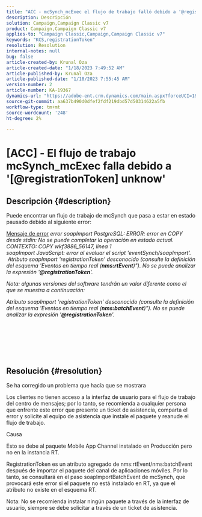 ```yaml
---
title: "ACC - mcSynch_mcExec el flujo de trabajo falló debido a '@registrationToken unknow'"
description: Descripción
solution: Campaign,Campaign Classic v7
product: Campaign,Campaign Classic v7
applies-to: "Campaign Classic,Campaign,Campaign Classic v7"
keywords: "KCS,registrationToken"
resolution: Resolution
internal-notes: null
bug: false
article-created-by: Krunal Oza
article-created-date: "1/18/2023 7:49:52 AM"
article-published-by: Krunal Oza
article-published-date: "1/18/2023 7:55:45 AM"
version-number: 2
article-number: KA-19367
dynamics-url: "https://adobe-ent.crm.dynamics.com/main.aspx?forceUCI=1&pagetype=entityrecord&etn=knowledgearticle&id=88a585ad-0497-ed11-aad1-6045bd0067ea"
source-git-commit: aa637b490d0dfef2fdf219dbd57d50314622a5fb
workflow-type: tm+mt
source-wordcount: '248'
ht-degree: 2%

---
```


# [ACC] - El flujo de trabajo mcSynch_mcExec falla debido a &#39;[@registrationToken] unknow&#39;

## Descripción {#description}


Puede encontrar un flujo de trabajo de mcSynch que pasa a estar en estado pausado debido al siguiente error:


<u>Mensaje de error</u>
*error soapImport PostgreSQL: ERROR: error en COPY desde stdin: No se puede completar la operación en estado actual. CONTEXTO: COPY wkf3886_56147, línea 1
<br>soapImport JavaScript: error al evaluar el script &#39;eventSynch/soapImport&#39;.
<br> Atributo soapImport &#39;registrationToken&#39; desconocido (consulte la definición del esquema &#39;Eventos en tiempo real (<b>nms:rtEvent</b>)&quot;). No se puede analizar la expresión &#39;<b>@registrationToken</b>&#39;.*

*Nota: algunas versiones del software tendrán un valor diferente como el que se muestra a continuación:*

*Atributo soapImport &#39;registrationToken&#39; desconocido (consulte la definición del esquema &#39;Eventos en tiempo real (<b>nms:batchEvent</b>)&quot;). No se puede analizar la expresión &#39;<b>@registrationToken</b>&#39;.*


<br><br> <br><br> <br>

## Resolución {#resolution}


Se ha corregido un problema que hacía que se mostrara

Los clientes no tienen acceso a la interfaz de usuario para el flujo de trabajo del centro de mensajes; por lo tanto, se recomienda a cualquier persona que enfrente este error que presente un ticket de asistencia, comparta el error y solicite al equipo de asistencia que instale el paquete y reanude el flujo de trabajo.



Causa

Esto se debe al paquete Mobile App Channel instalado en Producción pero no en la instancia RT.

RegistrationToken es un atributo agregado de nms:rtEvent/nms:batchEvent después de importar el paquete del canal de aplicaciones móviles. Por lo tanto, se consultará en el paso soapImportBatchEvent de mcSynch, que provocará este error si el paquete no está instalado en RT, ya que el atributo no existe en el esquema RT.



Nota: No se recomienda instalar ningún paquete a través de la interfaz de usuario, siempre se debe solicitar a través de un ticket de asistencia.
